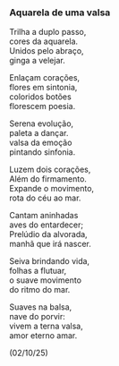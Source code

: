### Aquarela de uma valsa

Trilha a duplo passo,  
cores da aquarela.  
Unidos pelo abraço,  
ginga a velejar.

Enlaçam corações,  
flores em sintonia,  
coloridos botões  
florescem poesia.

Serena evolução,  
paleta a dançar.  
valsa da emoção  
pintando sinfonia.

Luzem dois corações,  
Além do firmamento.  
Expande o movimento,  
rota do céu ao mar.

Cantam aninhadas  
aves do entardecer;   
Prelúdio da alvorada,   
manhã que irá nascer.

Seiva brindando vida,  
folhas a flutuar,  
o suave movimento  
do ritmo do mar.

Suaves na balsa,  
nave do porvir:  
vivem a terna valsa,  
amor eterno amar.

(02/10/25)